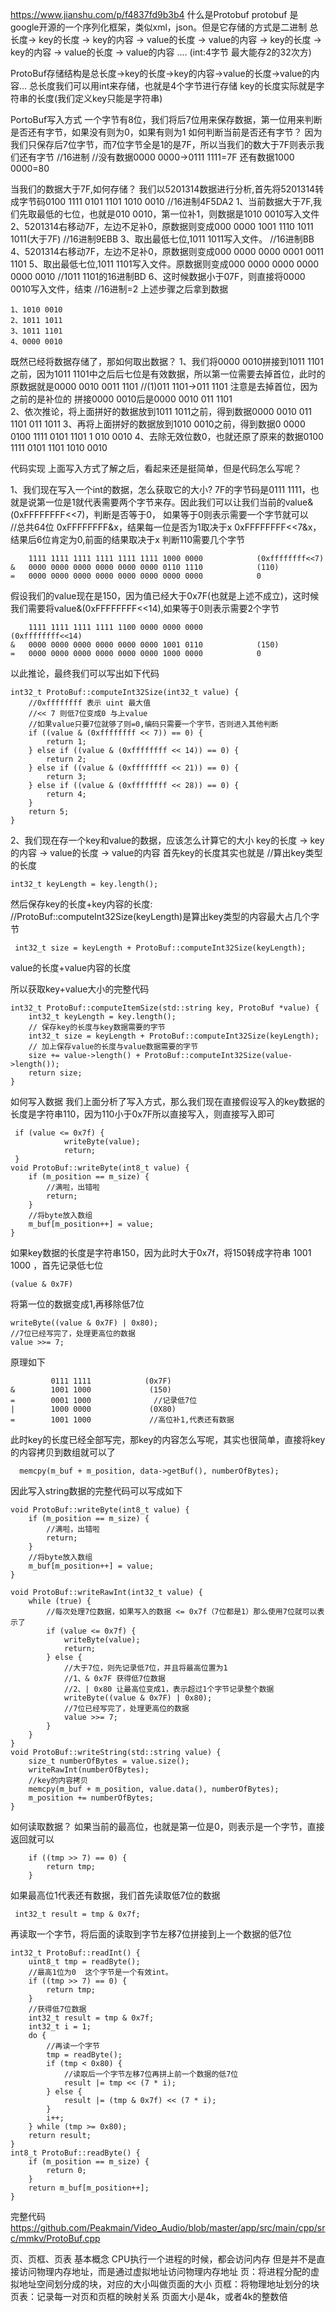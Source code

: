 
https://www.jianshu.com/p/f4837fd9b3b4
什么是Protobuf
protobuf 是google开源的一个序列化框架，类似xml，json。但是它存储的方式是二进制
总长度-> key的长度 -> key的内容 -> value的长度 -> value的内容 -> key的长度 -> key的内容 -> value的长度 -> value的内容 ....
(int:4字节 最大能存2的32次方)

ProtoBuf存储结构是总长度->key的长度->key的内容->value的长度->value的内容...
总长度我们可以用int来存储，也就是4个字节进行存储
key的长度实际就是字符串的长度(我们定义key只能是字符串)

PortoBuf写入方式
一个字节有8位，我们将后7位用来保存数据，第一位用来判断是否还有字节，如果没有则为0，如果有则为1
如何判断当前是否还有字节？
因为我们只保存后7位字节，而7位字节全是1的是7F，所以当我们的数大于7F则表示我们还有字节  //16进制
  //没有数据0000 0000->0111 1111=7F   还有数据1000 0000=80

当我们的数据大于7F,如何存储？
我们以5201314数据进行分析,首先将5201314转成字节码0100 1111 0101 1101 1010 0010   //16进制4F5DA2
1、当前数据大于7F,我们先取最低的七位，也就是010 0010，第一位补1，则数据是1010 0010写入文件
2、5201314右移动7F，左边不足补0，原数据则变成000 0000 1001 1110 1011 1011(大于7F)  //16进制9EBB
3、取出最低七位,1011 1011写入文件。     //16进制BB
4、5201314右移动7F，左边不足补0，原数据则变成000 0000 0000 0001 0011 1101
5、取出最低七位,1011 1101写入文件。原数据则变成000 0000 0000 0000 0000 0010    //1011 1101的16进制BD
6、这时候数据小于07F，则直接将0000 0010写入文件，结束  //16进制=2
上述步骤之后拿到数据
```
1、1010 0010
2、1011 1011
3、1011 1101
4、0000 0010
```

既然已经将数据存储了，那如何取出数据？
1、我们将0000 0010拼接到1011 1101之前，因为1011 1101中之后后七位是有效数据，所以第一位需要去掉首位，此时的原数据就是0000 0010 0011 1101
  //(1)011 1101->011 1101 注意是去掉首位，因为之前的是补位的      拼接0000 0010后是0000 0010 011 1101         
2、依次推论，将上面拼好的数据放到1011 1011之前，得到数据0000 0010 011 1101 011 1011
3、再将上面拼好的数据放到1010 0010之前，得到数据0 0000 0100 1111 0101 1101 1 010 0010
4、去除无效位数0，也就还原了原来的数据0100 1111 0101 1101 1010 0010


代码实现
上面写入方式了解之后，看起来还是挺简单，但是代码怎么写呢？

1、我们现在写入一个int的数据，怎么获取它的大小?
7F的字节码是0111 1111，也就是说第一位是1就代表需要两个字节来存。因此我们可以让我们当前的value&(0xFFFFFFFF<<7)，判断是否等于0，
如果等于0则表示需要一个字节就可以    
//总共64位   0xFFFFFFFF&x，结果每一位是否为1取决于x   0xFFFFFFFF<<7&x，结果后6位肯定为0,前面的结果取决于x 
判断110需要几个字节
```
    1111 1111 1111 1111 1111 1111 1000 0000            (0xffffffff<<7)
&   0000 0000 0000 0000 0000 0000 0110 1110            (110)
=   0000 0000 0000 0000 0000 0000 0000 0000            0
```

假设我们的value现在是150，因为值已经大于0x7F(也就是上述不成立)，这时候我们需要将value&(0xFFFFFFFF<<14),如果等于0则表示需要2个字节
```
    1111 1111 1111 1111 1100 0000 0000 0000            (0xffffffff<<14)
&   0000 0000 0000 0000 0000 0000 1001 0110            (150)
=   0000 0000 0000 0000 0000 0000 1000 0000            0
```
以此推论，最终我们可以写出如下代码
```
int32_t ProtoBuf::computeInt32Size(int32_t value) {
    //0xffffffff 表示 uint 最大值
    //<< 7 则低7位变成0 与上value
    //如果value只要7位就够了则=0,编码只需要一个字节，否则进入其他判断
    if ((value & (0xffffffff << 7)) == 0) {
        return 1;
    } else if ((value & (0xffffffff << 14)) == 0) {
        return 2;
    } else if ((value & (0xffffffff << 21)) == 0) {
        return 3;
    } else if ((value & (0xffffffff << 28)) == 0) {
        return 4;
    }
    return 5;
}
```
2、我们现在存一个key和value的数据，应该怎么计算它的大小
key的长度 -> key的内容 -> value的长度 -> value的内容
首先key的长度其实也就是     //算出key类型的长度
```
int32_t keyLength = key.length();
```
然后保存key的长度+key内容的长度:    //ProtoBuf::computeInt32Size(keyLength)是算出key类型的内容最大占几个字节
```
 int32_t size = keyLength + ProtoBuf::computeInt32Size(keyLength);
```
value的长度+value内容的长度

所以获取key+value大小的完整代码
```
int32_t ProtoBuf::computeItemSize(std::string key, ProtoBuf *value) {
    int32_t keyLength = key.length();
    // 保存key的长度与key数据需要的字节
    int32_t size = keyLength + ProtoBuf::computeInt32Size(keyLength);
    // 加上保存value的长度与value数据需要的字节
    size += value->length() + ProtoBuf::computeInt32Size(value->length());
    return size;
}
```


如何写入数据
我们上面分析了写入方式，那么我们现在直接假设写入的key数据的长度是字符串110，因为110小于0x7F所以直接写入，则直接写入即可
```
 if (value <= 0x7f) {
            writeByte(value);
            return;
 }
void ProtoBuf::writeByte(int8_t value) {
    if (m_position == m_size) {
        //满啦，出错啦
        return;
    }
    //将byte放入数组
    m_buf[m_position++] = value;
}
```

如果key数据的长度是字符串150，因为此时大于0x7f，将150转成字符串 1001 1000 ，首先记录低七位
```
(value & 0x7F)
```
将第一位的数据变成1,再移除低7位
```
writeByte((value & 0x7F) | 0x80);
//7位已经写完了，处理更高位的数据
value >>= 7;
```
原理如下
```
         0111 1111            (0x7F)
&        1001 1000             (150)
=        0001 1000              //记录低7位
|        1000 0000             (0X80)
=        1001 1000             //高位补1,代表还有数据
```
此时key的长度已经全部写完，那key的内容怎么写呢，其实也很简单，直接将key的内容拷贝到数组就可以了
```
  memcpy(m_buf + m_position, data->getBuf(), numberOfBytes);
```
因此写入string数据的完整代码可以写成如下
```
void ProtoBuf::writeByte(int8_t value) {
    if (m_position == m_size) {
        //满啦，出错啦
        return;
    }
    //将byte放入数组
    m_buf[m_position++] = value;
}

void ProtoBuf::writeRawInt(int32_t value) {
    while (true) {
        //每次处理7位数据，如果写入的数据 <= 0x7f（7位都是1）那么使用7位就可以表示了
        if (value <= 0x7f) {
            writeByte(value);
            return;
        } else {
            //大于7位，则先记录低7位，并且将最高位置为1
            //1、& 0x7F 获得低7位数据
            //2、| 0x80 让最高位变成1，表示超过1个字节记录整个数据
            writeByte((value & 0x7F) | 0x80);
            //7位已经写完了，处理更高位的数据
            value >>= 7;
        }
    }
}
void ProtoBuf::writeString(std::string value) {
    size_t numberOfBytes = value.size();
    writeRawInt(numberOfBytes);
    //key的内容拷贝
    memcpy(m_buf + m_position, value.data(), numberOfBytes);
    m_position += numberOfBytes;
}
```

如何读取数据？
如果当前的最高位，也就是第一位是0，则表示是一个字节，直接返回就可以
```
    if ((tmp >> 7) == 0) {
        return tmp;
    }
```
如果最高位1代表还有数据，我们首先读取低7位的数据
```
 int32_t result = tmp & 0x7f;
```
再读取一个字节，将后面的读取到字节左移7位拼接到上一个数据的低7位
```
int32_t ProtoBuf::readInt() {
    uint8_t tmp = readByte();
    //最高1位为0  这个字节是一个有效int。
    if ((tmp >> 7) == 0) {
        return tmp;
    }
    //获得低7位数据
    int32_t result = tmp & 0x7f;
    int32_t i = 1;
    do {
        //再读一个字节
        tmp = readByte();
        if (tmp < 0x80) {
            //读取后一个字节左移7位再拼上前一个数据的低7位
            result |= tmp << (7 * i);
        } else {
            result |= (tmp & 0x7f) << (7 * i);
        }
        i++;
    } while (tmp >= 0x80);
    return result;
}
int8_t ProtoBuf::readByte() {
    if (m_position == m_size) {
        return 0;
    }
    return m_buf[m_position++];
}
```
完整代码
https://github.com/Peakmain/Video_Audio/blob/master/app/src/main/cpp/src/mmkv/ProtoBuf.cpp

页、页框、页表
基本概念
CPU执行一个进程的时候，都会访问内存
但是并不是直接访问物理内存地址，而是通过虚拟地址访问物理内存地址
页：将进程分配的虚拟地址空间划分成的块，对应的大小叫做页面的大小
页框：将物理地址划分的块
页表：记录每一对页和页框的映射关系
页面大小是4k，或者4k的整数倍

